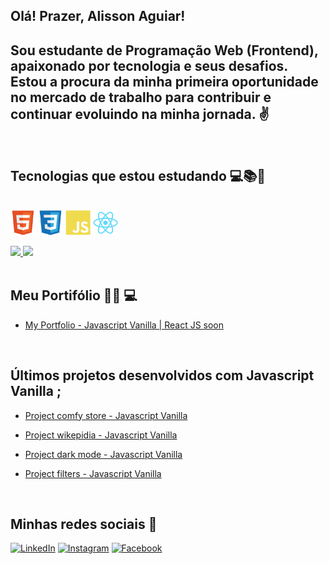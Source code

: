 ## Olá! Prazer, Alisson Aguiar!

## Sou estudante de Programação Web (Frontend), apaixonado por tecnologia e seus desafios. Estou a procura da minha primeira oportunidade no mercado de trabalho para contribuir e continuar evoluindo na minha jornada. ✌️

<br>

## Tecnologias que estou estudando 💻📚💙

<div style="display: inline_block"><br>
    <img  align="center" src="https://raw.githubusercontent.com/devicons/devicon/master/icons/html5/html5-original.svg" heigth="30" width="40"alt="HTML5">
    <img  align="center" src="https://raw.githubusercontent.com/devicons/devicon/master/icons/css3/css3-original.svg" heigth="30" width="40"alt="CSS3">
    <img  align="center" src="https://raw.githubusercontent.com/devicons/devicon/master/icons/javascript/javascript-plain.svg" heigth="30" width="40"alt="React">
    <img  align="center" src="https://raw.githubusercontent.com/devicons/devicon/master/icons/react/react-original.svg" heigth="30" width="40"alt="React">
</div>

<br>

<div>
    <a href="https://github.com/alisson-aguiars2k">
    <img height="180em" src="https://github-readme-stats.vercel.app/api?username=alisson-aguiars2k&show_icons==true&theme=dracula&inclue_all_commits=true&count_private=true">
    <img height="180em" src="https://github-readme-stats.vercel.app/api/top-langs/?username=alisson-aguiars2k&layout=compact&langs_count=16&theme=dracula">
    </a>
</div><br>

## Meu Portifólio 👨‍🦱 💻

- [My Portfolio - Javascript Vanilla | React JS soon](https://alisson-aguiars2k.github.io/project_portfolio/)

<br>

## Últimos projetos desenvolvidos com Javascript Vanilla ;

- [Project comfy store - Javascript Vanilla](https://alisson-aguiars2k.github.io/comfy-store/)

- [Project wikepidia - Javascript Vanilla](https://alisson-aguiars2k.github.io/wikipedia/)

- [Project dark mode - Javascript Vanilla](https://alisson-aguiars2k.github.io/dark-mode/)

- [Project filters - Javascript Vanilla](https://alisson-aguiars2k.github.io/filters/)

<br>

## Minhas redes sociais 🔗

[![LinkedIn](https://img.shields.io/badge/LinkedIn-0077B5?style=for-the-badge&logo=linkedin&logoColor=white)](https://www.linkedin.com/in/alisson-aguiars2k/)
[![Instagram](https://img.shields.io/badge/Instagram-E4405F?style=for-the-badge&logo=instagram&logoColor=white)](https://www.instagram.com/alisson_aguiars2k/)
[![Facebook](https://img.shields.io/badge/Facebook-1877F2?style=for-the-badge&logo=facebook&logoColor=white)](https://www.facebook.com/alisson.rocha.7127)
